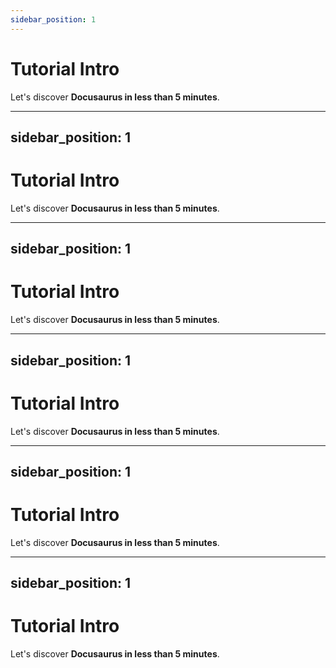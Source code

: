 ```yaml
---
sidebar_position: 1
---
```


# Tutorial Intro

Let's discover **Docusaurus in less than 5 minutes**.





---
sidebar_position: 1
---

# Tutorial Intro

Let's discover **Docusaurus in less than 5 minutes**.




---
sidebar_position: 1
---

# Tutorial Intro

Let's discover **Docusaurus in less than 5 minutes**.





---
sidebar_position: 1
---

# Tutorial Intro

Let's discover **Docusaurus in less than 5 minutes**.




---
sidebar_position: 1
---

# Tutorial Intro

Let's discover **Docusaurus in less than 5 minutes**.

---
sidebar_position: 1
---

# Tutorial Intro

Let's discover **Docusaurus in less than 5 minutes**.